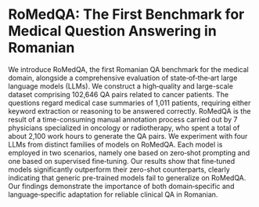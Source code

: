 # RoMedQA: The First Benchmark for Medical Question Answering in Romanian

We introduce RoMedQA, the first Romanian QA benchmark for the medical domain, alongside a comprehensive evaluation of state‐of‐the‐art large language models (LLMs). We construct a high‑quality and large-scale dataset comprising 102,646 QA pairs related to cancer patients. The questions regard medical case summaries of 1,011 patients, requiring either keyword extraction or reasoning to be answered correctly. RoMedQA is the result of a time-consuming manual annotation process carried out by 7 physicians specialized in oncology or radiotherapy, who spent a total of about 2,100 work hours to generate the QA pairs. We experiment with four LLMs from distinct families of models on RoMedQA. Each model is employed in two scenarios, namely one based on zero‑shot prompting and one based on supervised fine‑tuning. Our results show that fine‑tuned models significantly outperform their zero-shot counterparts, clearly indicating that generic pre-trained models fail to generalize on RoMedQA. Our findings demonstrate the importance of both domain‐specific and language‐specific adaptation for reliable clinical QA in Romanian.
